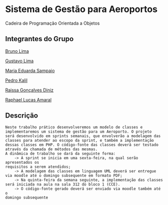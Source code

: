 # Sistema de Gestão para Aeroportos
Cadeira de Programação Orientada a Objetos

## Integrantes do Grupo

[Bruno Lima](https://github.com/BrunoL28)

[Gustavo Lima](https://github.com/gstavomota)

[Maria Eduarda Sampaio](https://github.com/MariaEduardaSampaio)

[Pedro Kalil](https://github.com/KalilDev)

[Raissa Gonçalves Diniz](https://github.com/raissagd)

[Raphael Lucas Amaral](https://github.com/RaphaelLucasAmaral)

## Descrição

  
    Neste trabalho prático desenvolveremos um modelo de classes e
    implementaremos um sistema de gestão para um Aeroporto. O projeto
    será desenvolvido em sprints semanais, que envolverão a modelagem das
    classes para atender ao escopo da sprint, e também a implementação
    dessas classes em PHP. O código-fonte das classes deverá ser testado
    através da chamada de métodos das mesmas.
    A dinâmica de trabalho se dará da seguinte forma:
        -> A sprint se inicia em uma sexta-feira, na qual serão apresentados os
    requisitos a serem atendidos;
        -> A modelagem das classes em linguagem UML deverá ser entregue
    via moodle até o domingo subsequente em formato PDF;
        -> Na quinta-feira da semana seguinte, a implementação das classes
    será iniciada na aula na sala 312 do bloco 1 (CCE).
        -> O código-fonte gerado deverá ser enviado via moodle também até o
    domingo subsequente
